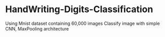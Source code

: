 # HandWriting-Digits-Classification
Using Mnist dataset containing 60,000 images
Classify image with simple CNN, MaxPooling architecture
